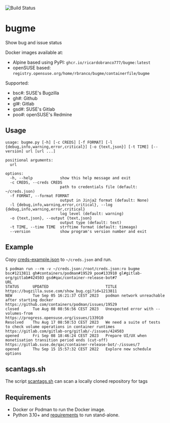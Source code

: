 ![Build Status](https://github.com/ricardobranco777/bugme/actions/workflows/ci.yml/badge.svg)

# bugme

Show bug and issue status

Docker images available at:
- Alpine based using PyPI: `ghcr.io/ricardobranco777/bugme:latest`
- openSUSE based: `registry.opensuse.org/home/rbranco/bugme/containerfile/bugme`

Supported:
- bsc#: SUSE's Bugzilla
- gh#: Github
- gl#: Gitlab
- gsd#: SUSE's Gitlab
- poo#: openSUSE's Redmine

## Usage

```
usage: bugme.py [-h] [-c CREDS] [-f FORMAT] [-l {debug,info,warning,error,critical}] [-o {text,json}] [-t TIME] [--version] url [url ...]

positional arguments:
  url

options:
  -h, --help            show this help message and exit
  -c CREDS, --creds CREDS
                        path to credentials file (default: ~/creds.json)
  -f FORMAT, --format FORMAT
                        output in Jinja2 format (default: None)
  -l {debug,info,warning,error,critical}, --log {debug,info,warning,error,critical}
                        log level (default: warning)
  -o {text,json}, --output {text,json}
                        output type (default: text)
  -t TIME, --time TIME  strftime format (default: timeago)
  --version             show program's version number and exit
```

## Example

Copy [creds-example.json](creds-example.json) to `~/creds.json` and run.

```
$ podman run --rm -v ~/creds.json:/root/creds.json:ro bugme bsc#1213811 gh#containers/podman#19529 poo#133910 gl#gitlab-org/gitlab#424503 gsd#qac/container-release-bot#7
URL                                                                     STATUS      UPDATED                         TITLE
https://bugzilla.suse.com/show_bug.cgi?id=1213811                       NEW         Tue Sep 05 16:21:37 CEST 2023   podman network unreachable after starting docker
https://github.com/containers/podman/issues/19529                       closed      Tue Aug 08 08:56:56 CEST 2023   Unexpected error with --volumes-from
https://progress.opensuse.org/issues/133910                             Resolved    Thu Aug 17 08:50:53 CEST 2023   We need a suite of tests to check volume operations in container runtimes
https://gitlab.com/gitlab-org/gitlab/-/issues/424503                    opened      Fri Sep 08 18:46:24 CEST 2023   Prepare UI/UX when monetisation transition period ends (cut-off)
https://gitlab.suse.de/qac/container-release-bot/-/issues/7             opened      Thu Sep 15 15:57:32 CEST 2022   Explore new schedule options
```

## scantags.sh

The script [scantags.sh](scantags.sh) can scan a locally cloned repository for tags

## Requirements

- Docker or Podman to run the Docker image.
- Python 3.10+ and [requirements](requirements-dev.txt) to run stand-alone.
